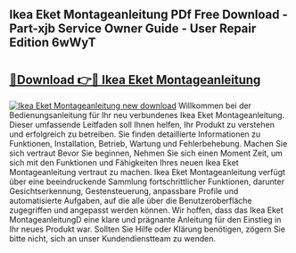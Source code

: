 ## Ikea Eket Montageanleitung PDf Free Download - Part-xjb Service Owner Guide - User Repair Edition 6wWyT

# <h2><a href="http://df6qd5q.blite.top/?on=Ikea+Eket+Montageanleitung">🔗Download 👉🔴 Ikea Eket Montageanleitung</a></h2>

[![Ikea Eket Montageanleitung new download](https://i.imgur.com/lujVjoI.png)](http://df6qd5q.blite.top/?on=Ikea+Eket+Montageanleitung)
Willkommen bei der Bedienungsanleitung für Ihr neu verbundenes Ikea Eket Montageanleitung. Dieser umfassende Leitfaden soll Ihnen helfen, Ihr Produkt zu verstehen und erfolgreich zu betreiben. Sie finden detaillierte Informationen zu Funktionen, Installation, Betrieb, Wartung und Fehlerbehebung. Machen Sie sich vertraut Bevor Sie beginnen, Nehmen Sie sich einen Moment Zeit, um sich mit den Funktionen und Fähigkeiten Ihres neuen Ikea Eket Montageanleitung vertraut zu machen. Ikea Eket Montageanleitung verfügt über eine beeindruckende Sammlung fortschrittlicher Funktionen, darunter Gesichtserkennung, Gestensteuerung, anpassbare Profile und automatisierte Aufgaben, auf die alle über die Benutzeroberfläche zugegriffen und angepasst werden können. Wir hoffen, dass das Ikea Eket MontageanleitungD eine klare und prägnante Anleitung für den Einstieg in Ihr neues Produkt war. Sollten Sie Hilfe oder Klärung benötigen, zögern Sie bitte nicht, sich an unser Kundendienstteam zu wenden.
